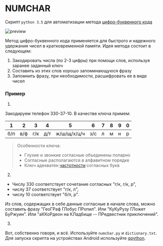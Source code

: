 NUMCHAR
=======
Скрипт `python 3.5` для автоматизации метода 
[цифро-буквенного кода](https://ru.wikipedia.org/wiki/%D0%9C%D0%BD%D0%B5%D0%BC%D0%BE%D0%BD%D0%B8%D0%BA%D0%B0#%D0%A6%D0%B8%D1%84%D1%80%D0%BE-%D0%B1%D1%83%D0%BA%D0%B2%D0%B5%D0%BD%D0%BD%D1%8B%D0%B9_%D0%B0%D0%BB%D1%84%D0%B0%D0%B2%D0%B8%D1%82 "wikipedia")

![preview](https://github.com/Leo5700/numchar/blob/master/animation.gif "preview")

Метод цифро-буквенного кода применяется для быстрого и надежного удержания чисел в кратковременной памяти.
Идея метода состоит в следующем:

1. Закодировать числа (по 2-3 цифры) при помощи слов, используя заранее заданный ключ
2. Составить из этих слов хорошо запоминающуюся фразу
3. Запомнить фразу, при необходимости, расшифровать ее в виде чисел

### Пример

1. 
Закодируем телефон 330-37-10. В качестве ключа примем:

  1 |   2 |   3 |   4 |   5         |   6 |   7 |   8 |   9 |  0
--- | --- | --- | --- | ---         | --- | --- | --- | --- | ---
б/п | в/ф | г/к | д/т | ж/ш/щ/х/ц/ч | з/с |   л |   м |   н | р

>Особенности ключа:
>* Глухие и звонкие согласные объединены попарно
>* Согласные располагаются в алфавитном порядке
>* Ключ адекватен [частотности](https://ru.wikipedia.org/wiki/Частотность "wikipedia") согласных букв

2. 
* Числу 330 соответствует сочетание согласных "г/к, г/к, р", 
* числу 37 соответствует "г/к, л", 
* числу 10 соответствует "б/п, р". 

Из слов, содержащих в себе данные согласные в начале слова, можно составить фразу "ГеоГРаф ГЛобус ПРопил". Или "КуКуРузу ГЛожет БуРжуин". Или "аККоРдеон на КЛадбище -- ПРедвестник приключений".

3. 
Вот, собственно говоря, и всё. Используйте `numchar.py` и `dictionary.txt`. Для запуска скрипта на устройствах Android используйте [qpython](https://play.google.com/store/apps/details?id=org.qpython.qpy3&hl=ru "play.google.com").
